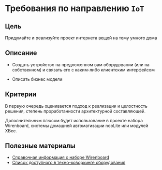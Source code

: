 # Требования по направлению `IoT`

## Цель

Придумайте и реализуйте проект интернета вещей на тему умного дома

## Описание

* Создать устройство на предложенном вам оборудовании (или на собственном) и связать его с каким-либо клиентским интерфейсом

* Описать бизнес модели


## Критерии

В первую очередь оценивается подход к реализации и целостность решения, степень проработанности архитектурной составляющей.
	
Дополнительным плюсом будет использование в проекте набора Wirenboard, системы домашней автоматизации nooLite или модулей XBee.

## Полезные материалы

- [Справочная информация о наборе Wirenboard](https://wirenboard.com/wiki/Wb-demo-kit_v.2)
- [Список доступного в техно-коворкинге оборудования](https://docs.google.com/spreadsheets/d/1c_Nkv76FgkRsr6o-WSc-48ektgt625eJfrqlk8D7THg/edit?usp=sharing)
